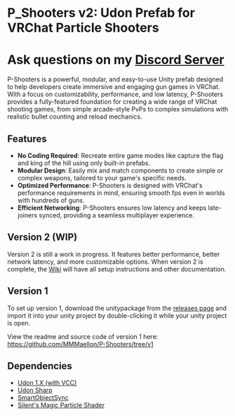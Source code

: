 # P_Shooters v2: Udon Prefab for VRChat Particle Shooters

# Ask questions on my [Discord Server](https://discord.gg/S5sDC4PnFp)

P-Shooters is a powerful, modular, and easy-to-use Unity prefab designed to help developers create immersive and engaging gun games in VRChat. With a focus on customizability, performance, and low latency, P-Shooters provides a fully-featured foundation for creating a wide range of VRChat shooting games, from simple arcade-style PvPs to complex simulations with realistic bullet counting and reload mechanics.

## Features

* **No Coding Required**: Recreate entire game modes like capture the flag and king of the hill using only built-in prefabs.
* **Modular Design**: Easily mix and match components to create simple or complex weapons, tailored to your game's specific needs.
* **Optimized Performance**: P-Shooters is designed with VRChat's performance requirements in mind, ensuring smooth fps even in worlds with hundreds of guns.
* **Efficient Networking**: P-Shooters ensures low latency and keeps late-joiners synced, providing a seamless multiplayer experience.

## Version 2 (WIP)

Version 2 is still a work in progress. It features better performance, better network latency, and more customizable options. When version 2 is complete, the [Wiki](https://github.com/MMMaellon/P-Shooters/wiki) will have all setup instructions and other documentation.

## Version 1

To set up version 1, download the unitypackage from the [releases page](https://github.com/MMMaellon/P-Shooters/releases/tag/1.6.2) and import it into your unity project by double-clicking it while your unity project is open.

View the readme and source code of version 1 here: <https://github.com/MMMaellon/P-Shooters/tree/v1>

## Dependencies

 - [Udon 1.X (with VCC)](https://docs.vrchat.com/docs/getting-started-with-udon)
 - [Udon Sharp](https://udonsharp.docs.vrchat.com/setup)
 - [SmartObjectSync](https://github.com/MMMaellon/SmartObjectSync)
 - [Silent's Magic Particle Shader](https://gitlab.com/s-ilent/magic-particles.git)
